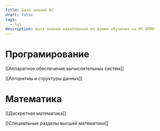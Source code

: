```yaml
---
title: База знаний ИС
draft: false
tags:
  - lol
description: База знаний накопленная во время обучения на ИС ИТМО
---
```


# Програмирование

[[Аппаратное обеспечение вычислительных систем]]

[[Алгоритмы и структуры данных]]

# Математика

[[Дискретная математика]]

[[Специальные разделы высшей математики]]